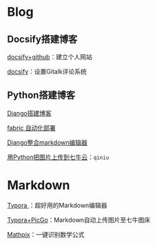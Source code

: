 

# Blog

## Docsify搭建博客

[docsify+github](Study/1.md)：建立个人网站

[docsify](Study/2.md)：设置Gitalk评论系统

## Python搭建博客

[Django搭建博客](Python/5.md)

[fabric 自动化部署](Python/3.md)

[Django整合markdown编辑器](Python/16.md)

[用Python把图片上传到七牛云](Python/17.md)：`qiniu`

# Markdown

[Typora ](Study/4.md)：超好用的Markdown编辑器

[Typora+PicGo](Study/5.md)：Markdown自动上传图片至七牛图床

[Mathpix](Study/3.md)：一键识别数学公式

